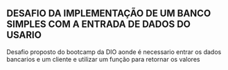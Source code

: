 ## DESAFIO DA IMPLEMENTAÇÃO DE UM BANCO SIMPLES COM A ENTRADA DE DADOS DO USARIO

Desafio proposto do bootcamp da DIO aonde é necessario entrar os dados bancarios e um cliente e utilizar um função para retornar os valores

